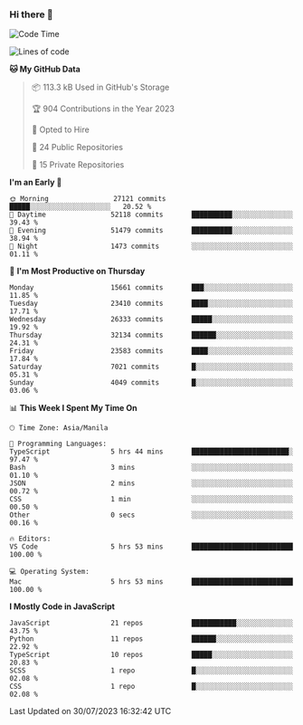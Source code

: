 ### Hi there 👋

<!--START_SECTION:waka-->
![Code Time](http://img.shields.io/badge/Code%20Time-342%20hrs%2025%20mins-blue)

![Lines of code](https://img.shields.io/badge/From%20Hello%20World%20I%27ve%20Written-58.1%20million%20lines%20of%20code-blue)

**🐱 My GitHub Data** 

> 📦 113.3 kB Used in GitHub's Storage 
 > 
> 🏆 904 Contributions in the Year 2023
 > 
> 💼 Opted to Hire
 > 
> 📜 24 Public Repositories 
 > 
> 🔑 15 Private Repositories 
 > 
**I'm an Early 🐤** 

```text
🌞 Morning                27121 commits       █████░░░░░░░░░░░░░░░░░░░░   20.52 % 
🌆 Daytime                52118 commits       ██████████░░░░░░░░░░░░░░░   39.43 % 
🌃 Evening                51479 commits       ██████████░░░░░░░░░░░░░░░   38.94 % 
🌙 Night                  1473 commits        ░░░░░░░░░░░░░░░░░░░░░░░░░   01.11 % 
```
📅 **I'm Most Productive on Thursday** 

```text
Monday                   15661 commits       ███░░░░░░░░░░░░░░░░░░░░░░   11.85 % 
Tuesday                  23410 commits       ████░░░░░░░░░░░░░░░░░░░░░   17.71 % 
Wednesday                26333 commits       █████░░░░░░░░░░░░░░░░░░░░   19.92 % 
Thursday                 32134 commits       ██████░░░░░░░░░░░░░░░░░░░   24.31 % 
Friday                   23583 commits       ████░░░░░░░░░░░░░░░░░░░░░   17.84 % 
Saturday                 7021 commits        █░░░░░░░░░░░░░░░░░░░░░░░░   05.31 % 
Sunday                   4049 commits        █░░░░░░░░░░░░░░░░░░░░░░░░   03.06 % 
```


📊 **This Week I Spent My Time On** 

```text
🕑︎ Time Zone: Asia/Manila

💬 Programming Languages: 
TypeScript               5 hrs 44 mins       ████████████████████████░   97.47 % 
Bash                     3 mins              ░░░░░░░░░░░░░░░░░░░░░░░░░   01.10 % 
JSON                     2 mins              ░░░░░░░░░░░░░░░░░░░░░░░░░   00.72 % 
CSS                      1 min               ░░░░░░░░░░░░░░░░░░░░░░░░░   00.50 % 
Other                    0 secs              ░░░░░░░░░░░░░░░░░░░░░░░░░   00.16 % 

🔥 Editors: 
VS Code                  5 hrs 53 mins       █████████████████████████   100.00 % 

💻 Operating System: 
Mac                      5 hrs 53 mins       █████████████████████████   100.00 % 
```

**I Mostly Code in JavaScript** 

```text
JavaScript               21 repos            ███████████░░░░░░░░░░░░░░   43.75 % 
Python                   11 repos            ██████░░░░░░░░░░░░░░░░░░░   22.92 % 
TypeScript               10 repos            █████░░░░░░░░░░░░░░░░░░░░   20.83 % 
SCSS                     1 repo              █░░░░░░░░░░░░░░░░░░░░░░░░   02.08 % 
CSS                      1 repo              █░░░░░░░░░░░░░░░░░░░░░░░░   02.08 % 
```




 Last Updated on 30/07/2023 16:32:42 UTC
<!--END_SECTION:waka-->
